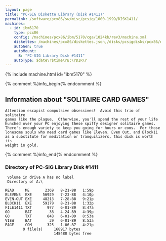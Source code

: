 ```yaml
---
layout: page
title: "PC-SIG Diskette Library (Disk #1411)"
permalink: /software/pcx86/sw/misc/pcsig/1000-1999/DISK1411/
machines:
  - id: ibm5170
    type: pcx86
    config: /machines/pcx86/ibm/5170/cga/1024kb/rev3/machine.xml
    diskettes: /machines/pcx86/diskettes.json,/disks/pcsigdisks/pcx86/diskettes.json
    autoGen: true
    autoMount:
      B: "PC-SIG Library Disk #1411"
    autoType: $date\r$time\rB:\rDIR\r
---
```


{% include machine.html id="ibm5170" %}

{% comment %}info_begin{% endcomment %}

## Information about "SOLITAIRE CARD GAMES"

    Attention escapist compulsive obsessives!  Avoid this trio of solitaire
    games like the plague.  Otherwise, you'll spend the rest of your life
    hunched over your PC enjoying these spiffy designer solitaire games.
    There's enough variety to keep you going for hours or eons.  For those
    lonesome souls who need card games like Eleven, Even Out, and Block11
    as a substitute for meditation or tranquilizers, this disk is worth its
    weight in gold.
{% comment %}info_end{% endcomment %}


### Directory of PC-SIG Library Disk #1411

     Volume in drive A has no label
     Directory of A:\

    READ     ME       2369   8-21-88   1:59p
    ELEVENS  EXE     56929   7-23-88   4:10p
    EVEN-OUT EXE     48213   7-28-88   9:21p
    BLOCK11  EXE     59179   8-21-88   1:32p
    FILE1411 TXT       977   6-01-89   8:47a
    GO       BAT        38   4-24-89   4:39p
    GO       TXT       848   6-01-89   8:53a
    VIEW     BAT        39   6-01-89   8:53a
    PAGE     COM       325   1-06-87   4:21p
            9 file(s)     168917 bytes
                          148480 bytes free
